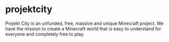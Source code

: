 # projektcity
Projekt City is an unfunded, free, massive and unique Minecraft project. We have the mission to create a Minecraft world that is easy to understand for everyone and completely free to play. 
